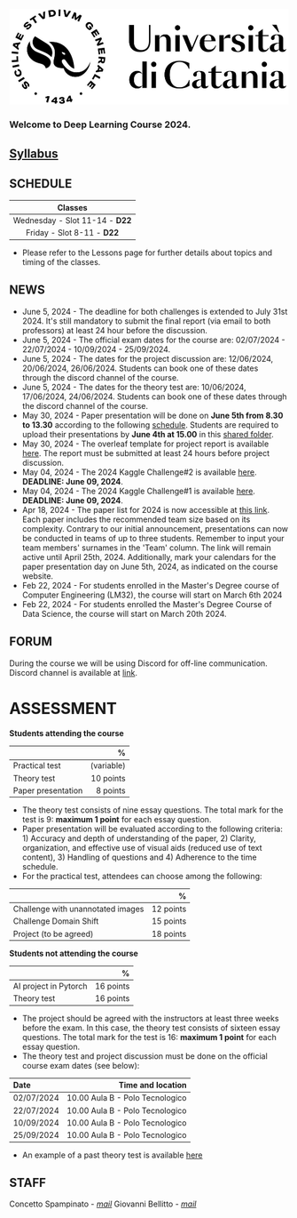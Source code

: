 [![logo](/imgs/logo.jpg)](http://www.dei.unict.it/corsi/lm-91)

### Welcome to Deep Learning Course 2024.
## [Syllabus](https://syllabus.unict.it/scheda-insegnamento.php?id=71b71f5a-4426-4ba1-a7b6-8b1a87c6c844&cds=d9db4c44-e33a-489c-b576-9e52f392fb9d) 

## SCHEDULE

| Classes         |
| :----------:    |
| Wednesday - Slot 11-14 - <!--D22--> **D22**    |
| Friday - Slot 8-11      - <!--D22--> **D22**    |

- Please refer to the Lessons page for further details about topics and timing of the classes. 

## NEWS
- June 5, 2024 - The deadline for both challenges is extended to July 31st 2024. It's still mandatory to submit the final report (via email to both professors) at least 24 hour before the discussion.
- June 5, 2024 - The official exam dates for the course are: 02/07/2024 - 22/07/2024 - 10/09/2024 - 25/09/2024.
- June 5, 2024 - The dates for the project discussion are: 12/06/2024, 20/06/2024, 26/06/2024. Students can book one of these dates through the discord channel of the course.
- June 5, 2024 - The dates for the theory test are: 10/06/2024, 17/06/2024, 24/06/2024. Students can book one of these dates through the discord channel of the course. 
- May 30, 2024 - Paper presentation will be done on **June 5th from 8.30 to 13.30** according to the following [schedule](https://docs.google.com/spreadsheets/d/1OdC2U9UClV6h6IeEShP-WaxXCQz2yF3OhTI0z3P9OUo/edit?usp=sharing). Students are required to upload their presentations by **June 4th at 15.00** in this [shared folder](https://studentiunict-my.sharepoint.com/:f:/g/personal/concetto_spampinato_unict_it/EvOW1fDC-Z9CoW-RbY-W0GkBbvULbvd1mPeT_4lwGtDlYw?e=DrOtGF). 
- May 30, 2024 - The overleaf template for project report is available [here](https://www.overleaf.com/read/fttvfxqgvfvs#16a116). The report must be submitted at least 24 hours before project discussion.
- May 04, 2024 - The 2024 Kaggle Challenge#2 is available [here](https://www.kaggle.com/t/c552471c93464d6bb5987f75347b86bd). **DEADLINE: June 09, 2024**.
- May 04, 2024 - The 2024 Kaggle Challenge#1 is available [here](https://www.kaggle.com/t/685b66202c804425b069bedcafa3326b).  **DEADLINE: June 09, 2024**.
- Apr 18, 2024 - The paper list for 2024 is now accessible at [this link](https://docs.google.com/spreadsheets/d/1rPhZ6EPzj0DONUYjN0lky0k14ESTRXTsqkauPMEm49M/edit?usp=sharing). Each paper includes the recommended team size based on its complexity. Contrary to our initial announcement, presentations can now be conducted in teams of up to three students. Remember to input your team members' surnames in the 'Team' column. The link will remain active until April 25th, 2024. Additionally, mark your calendars for the paper presentation day on June 5th, 2024, as indicated on the course website.
- Feb 22, 2024 - For students enrolled in the Master's Degree course of Computer Engineering (LM32), the course will start on March 6th 2024
- Feb 22, 2024 - For students enrolled the Master's Degree Course of Data Science, the course will start on March 20th 2024.


## FORUM 
During the course we will be using Discord for off-line communication. Discord channel is available at [link](https://discord.gg/XuZjgX6eaa).


<!--# HOMEWORK ROADMAP 
The final roadmap of the course homeworks is the following:

| Homework | Topic              | Assignment    | Due          | Submission |
| :-------:| ------------------ | --------------- | -------          | --- | 
| **Exercise**     | **CIFAR10**    | **March 24, 2023** | **April 07, 2023**   | [Link](https://docs.google.com/forms/d/e/1FAIpQLScSW8yJj26Zt8aqpVN4ssa89LtUq_plwtUEtFocjnTy66WM5Q/viewform?usp=pp_url) |
| **HW1**     | **CNN**    | **April 05, 2023** | **May 10, 2023**   | --- |
| **HW2 - Round 1**      | **GANs** | **April 28, 2023** | **May 25, 2023**    | --- |
| **Homework discussion - Round 1**      | **Presentation** | **May 26, 2023** | ---   | --- |
| **Theory test - Round 1**      | **Theory** | **May 31, 2023** | ---   | --- |
| **HW2 - Round 2**      | **GANs** | **April 28, 2023** | **June 4, 2023**    | --- |
| **Homework discussion - Round 2**      | **Presentation** | **June 7, 2023** | ---   | --- |
| **Theory test - Round 2**      | **Theory** | **June 9, 2023** | ---   | --- |

- Powerpoint template for homework discussion is [here](https://docs.google.com/presentation/d/1iCFYwIkUMU3WLeQofijtb9VgOurUt1gc/edit?usp=sharing&ouid=106514760952768214812&rtpof=true&sd=true).
- The time slot for each presentation is 20 minutes (10 for each HW).
-->

# ASSESSMENT

**Students attending the course**

|      | %   |
| :--------     |    -------: |
| Practical test      | (variable) |
| Theory test         | 10 points |
| Paper presentation  | 8 points |

- The theory test consists of nine essay questions. The total mark for the test is 9: **maximum 1 point** for each essay question.
- Paper presentation will be evaluated according to the following criteria: 1) Accuracy and depth of understanding of the paper, 2) Clarity, organization, and effective use of visual aids (reduced use of text content), 3) Handling of questions and 4) Adherence to the time schedule.
- For the practical test, attendees can choose among the following:
  
|                        | %    |
| :--------              | -------: |
| Challenge with unannotated images    | 12 points | 
| Challenge Domain Shift               | 15 points | 
| Project (to be agreed)               | 18 points | 

**Students not attending the course**

|      | %   |
| :--------     |    -------: |
| AI project in Pytorch | 16 points |
| Theory test  | 16 points  |

- The project should be agreed with the instructors at least three weeks before the exam. In this case, the theory test consists of sixteen essay questions. The total mark for the test is 16: **maximum 1 point** for each essay question.
- The theory test and project discussion must be done on the official course exam dates (see below):

|  Date    | Time and location   |
| :--------     |    -------: |
| 02/07/2024 | 10.00 Aula B - Polo Tecnologico |
| 22/07/2024 | 10.00 Aula B - Polo Tecnologico |
| 10/09/2024 | 10.00 Aula B - Polo Tecnologico |
| 25/09/2024 | 10.00 Aula B - Polo Tecnologico |


- An example of a past theory test is available [here](https://studentiunict-my.sharepoint.com/:b:/g/personal/concetto_spampinato_unict_it/EcEP1-eJBlVOoFBW16t6vCYB2RaZGzhJ1Mnh3rfle_LLQQ?e=1mMPsm)

## STAFF

Concetto Spampinato - *[mail](mailto:concetto.spampinato@unict.it)*
Giovanni Bellitto - *[mail](mailto:giovanni.bellitto@unict.it)*



[404]: /knowledge-discovery/fallback
